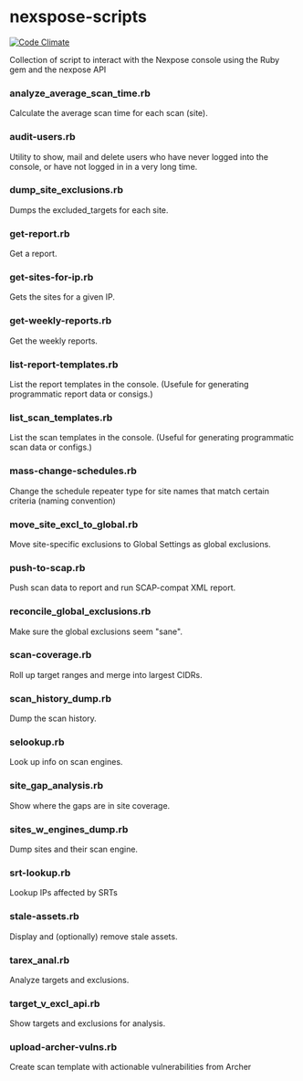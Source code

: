 # nexspose-scripts
[![Code Climate](https://codeclimate.com/github/d4t4king/nexpose-scripts/badges/gpa.svg)](https://codeclimate.com/github/d4t4king/nexpose-scripts)

Collection of script to interact with the Nexpose console using the Ruby gem and the nexpose API

### analyze_average_scan_time.rb
  Calculate the average scan time for each scan (site).

### audit-users.rb
  Utility to show, mail and delete users who have never logged into the console, or have not logged in in a very long time.

### dump_site_exclusions.rb
  Dumps the excluded_targets for each site.

### get-report.rb
  Get a report.

### get-sites-for-ip.rb
  Gets the sites for a given IP.

### get-weekly-reports.rb
  Get the weekly reports.

### list-report-templates.rb
  List the report templates in the console.  (Usefule for generating programmatic report data or consigs.)

### list_scan_templates.rb
  List the scan templates in the console.  (Useful for generating programmatic scan data or configs.)

### mass-change-schedules.rb
  Change the schedule repeater type for site names that match certain criteria (naming convention)

### move_site_excl_to_global.rb
  Move site-specific exclusions to Global Settings as global exclusions.

### push-to-scap.rb
  Push scan data to report and run SCAP-compat XML report.

### reconcile_global_exclusions.rb
  Make sure the global exclusions seem "sane".

### scan-coverage.rb
  Roll up target ranges and merge into largest CIDRs.

### scan_history_dump.rb
  Dump the scan history.

### selookup.rb
  Look up info on scan engines.

### site_gap_analysis.rb
  Show where the gaps are in site coverage.

### sites_w_engines_dump.rb
  Dump sites and their scan engine.

### srt-lookup.rb
  Lookup IPs affected by SRTs

### stale-assets.rb
  Display and (optionally) remove stale assets.

### tarex_anal.rb
  Analyze targets and exclusions.

### target_v_excl_api.rb
  Show targets and exclusions for analysis.

### upload-archer-vulns.rb
  Create scan template with actionable vulnerabilities from Archer


